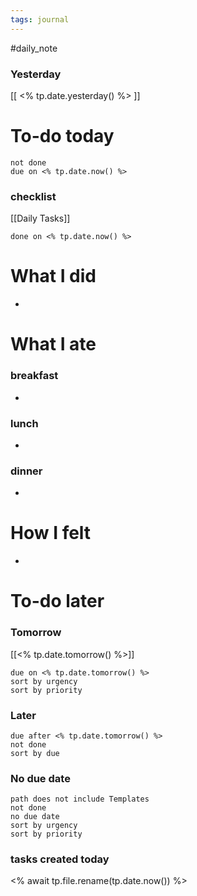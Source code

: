 ```yaml
---
tags: journal
---
```

#daily_note
### Yesterday
[[ <% tp.date.yesterday() %> ]]
# To-do today

 ```tasks
 not done
 due on <% tp.date.now() %>
 ```

### checklist

[[Daily Tasks]]

 ```tasks
 done on <% tp.date.now() %>
 ```

# What I did

- 

# What I ate

### breakfast
- 

### lunch
- 

### dinner
- 

# How I felt

- 

# To-do later

### Tomorrow 
[[<% tp.date.tomorrow() %>]]
 ```tasks
 due on <% tp.date.tomorrow() %>
 sort by urgency
 sort by priority
 ```

### Later

 ```tasks
 due after <% tp.date.tomorrow() %>
 not done
 sort by due
 ```

### No due date

 ```tasks
 path does not include Templates
 not done
 no due date
 sort by urgency
 sort by priority
 ```

### tasks created today

<% await tp.file.rename(tp.date.now()) %>
